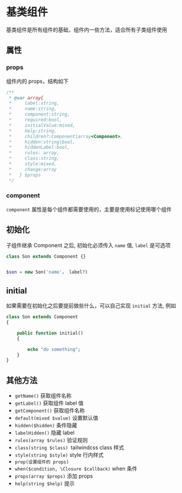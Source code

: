 # 基类组件

基类组件是所有组件的基础，组件内一些方法，适合所有子类组件使用

## 属性

### props

组件内的 props，结构如下

```php
/**
 * @var array{
 *     label:string,
 *     name:string,
 *     component:string,
 *     required:bool,
 *     initialValue:mixed,
 *     help:string,
 *     children?:Component|array<Component>,
 *     hidden:string|bool,
 *     hiddenLabel:bool,
 *     rules: array,
 *     class:string,
 *     style:mixed,
 *     change:array
 *   } $props
 */
```

### component

`component` 属性是每个组件都需要使用的，主要是使用标记使用哪个组件

## 初始化

子组件继承 Component 之后, 初始化必须传入 `name` 值, `label` 是可选项

```php
class Son extends Component {}


$son = new Son('name'， label?)
```

## initial

如果需要在初始化之后要提前做些什么，可以自己实现 `initial` 方法, 例如

```php
class Son extends Component
{

    public function initial()
    {

        echo "do something";
    }
}
```

## 其他方法

- `getName()` 获取组件名称
- `getLabel()` 获取组件 label 值
- `getComponent()` 获取组件名称
- `default(mixed $value)` 设置默认值
- `hidden($hidden)` 条件隐藏
- `labelHidden()` 隐藏 label
- `rules(array $rules)` 验证规则
- `class(string $class) `tailwindcss class 样式
- `style(string $style)` style 行内样式
- `prop(设置组件的 props)`
- `when($condition, \Closure $callback)` when 条件
- `props(array $props)` 添加 props
- `help(string $help)` 提示
